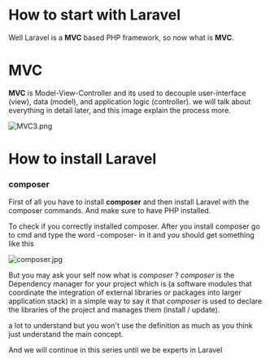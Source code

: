 # How to start with Laravel

Well Laravel is a **MVC** based PHP framework, so now what is **MVC**.

# MVC
**MVC** is Model-View-Controller and its used to decouple user-interface (view), data (model), and application logic (controller).
we will talk about everything in detail later, and this image explain the process more.

![MVC3.png](https://cdn.hashnode.com/res/hashnode/image/upload/v1628191058426/Wn39ZWy3bf.png)

# How to install Laravel

### composer ###
First of all you have to install **composer** and then install Laravel with the composer commands.
And make sure to have PHP installed.

To check if you correctly installed composer.
After you install composer go to cmd and type the word -composer- in it and you should get something like this 

![composer.jpg](https://cdn.hashnode.com/res/hashnode/image/upload/v1628193125931/CLUSKuzvA.jpeg)

But you may ask your self now what is *composer* ?
*composer* is the Dependency manager for your project  which is (a software modules that coordinate the integration of external libraries or packages into larger application stack) in a simple way to say it that *composer* is used to declare the libraries of the project and manages them (install / update).

a lot to understand but you won't use the definition as much as you think just understand the main concept.

And we will continue in this series until we be experts in Laravel 